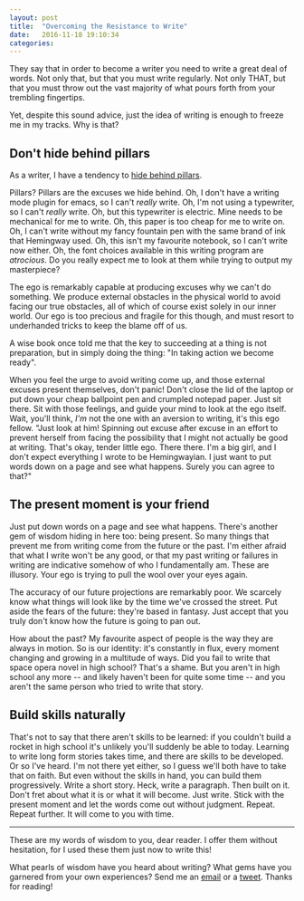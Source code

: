 ```yaml
---
layout: post
title:  "Overcoming the Resistance to Write"
date:   2016-11-18 19:10:34
categories: 
---
```


They say that in order to become a writer you need to write a great deal of
words. Not only that, but that you must write regularly. Not only THAT, but that
you must throw out the vast majority of what pours forth from your trembling
fingertips.

Yet, despite this sound advice, just the idea of writing is enough to freeze me
in my tracks. Why is that?


## Don't hide behind pillars

As a writer, I have a tendency to [hide behind
pillars](http://web.archive.org/web/20141010002101/http://gapingvoid.com/2004/07/31/pillar-management/).

Pillars? Pillars are the excuses we hide behind. Oh, I don't have a writing mode
plugin for emacs, so I can't *really* write. Oh, I'm not using a typewriter, so
I can't *really* write. Oh, but this typewriter is electric. Mine needs to be
mechanical for me to write. Oh, this paper is too cheap for me to write on. Oh,
I can't write without my fancy fountain pen with the same brand of ink that
Hemingway used. Oh, this isn't my favourite notebook, so I can't write now
either. Oh, the font choices available in this writing program are *atrocious*.
Do you really expect me to look at them while trying to output my masterpiece?

The ego is remarkably capable at producing excuses why we can't do something. We
produce external obstacles in the physical world to avoid facing our true
obstacles, all of which of course exist solely in our inner world. Our ego is
too precious and fragile for this though, and must resort to underhanded tricks
to keep the blame off of us.

A wise book once told me that the key to succeeding at a thing is not
preparation, but in simply doing the thing: "In taking action we become ready".

When you feel the urge to avoid writing come up, and those external excuses
present themselves, don't panic! Don't close the lid of the laptop or put down
your cheap ballpoint pen and crumpled notepad paper. Just sit there. Sit with
those feelings, and guide your mind to look at the ego itself. Wait, you'll
think, *I'm* not the one with an aversion to writing, it's this ego fellow.
"Just look at him! Spinning out excuse after excuse in an effort to prevent
herself from facing the possibility that I might not actually be good at
writing. That's okay, tender little ego. There there. I'm a big girl, and I
don't expect everything I wrote to be Hemingwayian. I just want to put words
down on a page and see what happens. Surely you can agree to that?"


## The present moment is your friend

Just put down words on a page and see what happens. There's another gem of
wisdom hiding in here too: being present. So many things that prevent me from
writing come from the future or the past. I'm either afraid that what I write
won't be any good, or that my past writing or failures in writing are indicative
somehow of who I fundamentally am. These are illusory. Your ego is trying to
pull the wool over your eyes again.

The accuracy of our future projections are remarkably poor. We scarcely know
what things will look like by the time we've crossed the street. Put aside the
fears of the future: they're based in fantasy. Just accept that you truly don't
know how the future is going to pan out.

How about the past? My favourite aspect of people is the way they are always in
motion. So is our identity: it's constantly in flux, every moment changing and
growing in a multitude of ways. Did you fail to write that space opera novel in
high school? That's a shame. But you aren't in high school any more -- and
likely haven't been for quite some time -- and you aren't the same person who
tried to write that story.


## Build skills naturally

That's not to say that there aren't skills to be learned: if you couldn't build
a rocket in high school it's unlikely you'll suddenly be able to today. Learning
to write long form stories takes time, and there are skills to be developed. Or
so I've heard. I'm not there yet either, so I guess we'll both have to take that
on faith. But even without the skills in hand, you can build them progressively.
Write a short story. Heck, write a paragraph. Then built on it. Don't fret about
what it is or what it will become. Just write. Stick with the present moment and
let the words come out without judgment. Repeat. Repeat further. It will come to
you with time.

---

These are my words of wisdom to you, dear reader. I offer them without
hesitation, for I used these them just now to write this!

What pearls of wisdom have you heard about writing? What gems have you garnered
from your own experiences? Send me an [email](mailto:sww@eight45.net) or a
[tweet](https://twitter.com/noffle). Thanks for reading!

